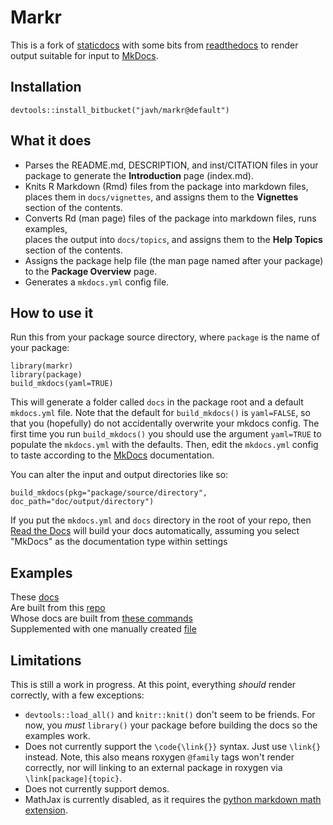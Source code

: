 # Markr

This is a fork of [staticdocs](https://github.com/hadley/staticdocs) with some bits from [readthedocs](https://github.com/sahilseth/readthedocs) to render output suitable for 
input to [MkDocs](http://www.mkdocs.org).

## Installation

```
devtools::install_bitbucket("javh/markr@default")
```

## What it does

* Parses the README.md, DESCRIPTION, and inst/CITATION files in your package to generate
  the **Introduction** page (index.md).
* Knits R Markdown (Rmd) files from the package into markdown files, places them in
  `docs/vignettes`, and assigns them to the **Vignettes** section of the contents.
* Converts Rd (man page) files of the package into markdown files, runs examples,  
  places the output into `docs/topics`, and assigns them to the **Help Topics** 
  section of the contents.
* Assigns the package  help file (the man page named after your package) to
  the **Package Overview** page.
* Generates a `mkdocs.yml` config file.

## How to use it

Run this from your package source directory, where `package` is the name of your package:

```
library(markr)
library(package)
build_mkdocs(yaml=TRUE)
```

This will generate a folder called `docs` in the package root and a default `mkdocs.yml` file.
Note that the default for `build_mkdocs()` is `yaml=FALSE`, so that you (hopefully) do not 
accidentally overwrite your mkdocs config. The first time you run `build_mkdocs()` you should 
use the argument `yaml=TRUE` to populate the `mkdocs.yml` with the defaults. Then, edit the
`mkdocs.yml` config to taste according to the [MkDocs](http://www.mkdocs.org) documentation.

You can alter the input and output directories like so:

```
build_mkdocs(pkg="package/source/directory", doc_path="doc/output/directory")
```

If you put the `mkdocs.yml` and `docs` directory in the root of your repo, then 
[Read the Docs](http://readthedocs.org) will build your docs automatically, assuming you 
select "MkDocs" as the documentation type within settings

## Examples

These [docs](http://alakazam.readthedocs.org)  
Are built from this [repo](https://bitbucket.org/kleinstein/alakazam)  
Whose docs are built from [these commands](https://bitbucket.org/kleinstein/alakazam/src/tip/inst/markr/build.R)  
Supplemented with one manually created [file](https://bitbucket.org/kleinstein/alakazam/src/tip/docs/install.md)

## Limitations

This is still a work in progress. At this point, everything *should* render correctly, 
with a few exceptions:

* `devtools::load_all()` and `knitr::knit()` don't seem to be friends. For now, you
  *must* `library()` your package before building the docs so the examples work.
* Does not currently support the `\code{\link{}}` syntax.  Just use `\link{}` instead. 
  Note, this also means roxygen `@family` tags won't render correctly, nor will linking to
  an external package in roxygen via `\link[package]{topic}`.
* Does not currently support demos.
* MathJax is currently disabled, as it requires the 
  [python markdown math extension](https://github.com/mitya57/python-markdown-math).

